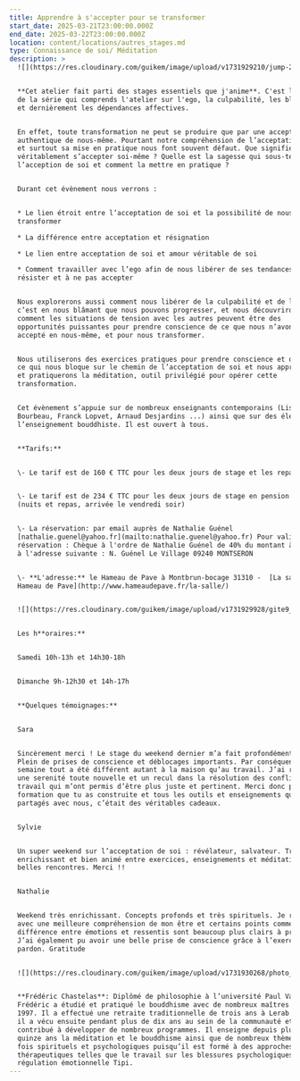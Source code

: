 ```yaml
---
title: Apprendre à s'accepter pour se transformer
start_date: 2025-03-21T23:00:00.000Z
end_date: 2025-03-22T23:00:00.000Z
location: content/locations/autres_stages.md
type: Connaissance de soi/ Méditation
description: >
  ![](https://res.cloudinary.com/guikem/image/upload/v1731929210/jump-2731641_1280_rkqobn.jpg)


  **Cet atelier fait parti des stages essentiels que j'anime**. C'est le premier
  de la série qui comprends l'atelier sur l'ego, la culpabilité, les blessures
  et dernièrement les dépendances affectives.


  En effet, toute transformation ne peut se produire que par une acceptation
  authentique de nous-même. Pourtant notre compréhension de l’acceptation de soi
  et surtout sa mise en pratique nous font souvent défaut. Que signifie
  véritablement s’accepter soi-même ? Quelle est la sagesse qui sous-tend
  l’acception de soi et comment la mettre en pratique ?


  Durant cet évènement nous verrons :


  * Le lien étroit entre l’acceptation de soi et la possibilité de nous
  transformer

  * La différence entre acceptation et résignation

  * Le lien entre acceptation de soi et amour véritable de soi

  * Comment travailler avec l’ego afin de nous libérer de ses tendances à
  résister et à ne pas accepter


  Nous explorerons aussi comment nous libérer de la culpabilité et de l’idée que
  c’est en nous blâmant que nous pouvons progresser, et nous découvrirons
  comment les situations de tension avec les autres peuvent être des
  opportunités puissantes pour prendre conscience de ce que nous n’avons pas
  accepté en nous-même, et pour nous transformer.


  Nous utiliserons des exercices pratiques pour prendre conscience et dépasser
  ce qui nous bloque sur le chemin de l’acceptation de soi et nous apprendrons
  et pratiquerons la méditation, outil privilégié pour opérer cette
  transformation.


  Cet évènement s’appuie sur de nombreux enseignants contemporains (Lise
  Bourbeau, Franck Lopvet, Arnaud Desjardins ...) ainsi que sur des éléments de
  l’enseignement bouddhiste. Il est ouvert à tous.


  **Tarifs:**


  \- Le tarif est de 160 € TTC pour les deux jours de stage et les repas du midi


  \- Le tarif est de 234 € TTC pour les deux jours de stage en pension complète
  (nuits et repas, arrivée le vendredi soir)


  \- La réservation: par email auprès de Nathalie Guénel
  [nathalie.guenel@yahoo.fr](mailto:nathalie.guenel@yahoo.fr) Pour valider la
  réservation : Chèque à l'ordre de Nathalie Guénel de 40% du montant à envoyer
  à l'adresse suivante : N. Guénel Le Village 09240 MONTSERON


  \- **L'adresse:** le Hameau de Pave à Montbrun-bocage 31310 -  [La salle -
  Hameau de Pave](http://www.hameaudepave.fr/la-salle/)


  ![](https://res.cloudinary.com/guikem/image/upload/v1731929928/gite9_mmjqak.jpg)


  Les h**oraires:**


  Samedi 10h-13h et 14h30-18h


  Dimanche 9h-12h30 et 14h-17h


  **Quelques témoignages:**


  Sara


  Sincèrement merci ! Le stage du weekend dernier m’a fait profondément du bien.
  Plein de prises de conscience et déblocages importants. Par conséquent, cette
  semaine tout a été différent autant à la maison qu’au travail. J’ai ressenti
  une serenité toute nouvelle et un recul dans la résolution des conflits au
  travail qui m’ont permis d’être plus juste et pertinent. Merci donc pour la
  formation que tu as construite et tous les outils et enseignements que tu as
  partagés avec nous, c’était des véritables cadeaux.


  Sylvie


  Un super weekend sur l’acceptation de soi : révélateur, salvateur. Très
  enrichissant et bien animé entre exercices, enseignements et méditation. De
  belles rencontres. Merci !!


  Nathalie


  Weekend très enrichissant. Concepts profonds et très spirituels. Je repars
  avec une meilleure compréhension de mon être et certains points comme la
  différence entre émotions et ressentis sont beaucoup plus clairs à présent.
  J’ai également pu avoir une belle prise de conscience grâce à l’exercice du
  pardon. Gratitude


  ![](https://res.cloudinary.com/guikem/image/upload/v1731930268/photo_portrait_plus_petite_gnm6lo.png)


  **Frédéric Chastelas**: Diplômé de philosophie à l’université Paul Valérie,
  Frédéric a étudié et pratiqué le bouddhisme avec de nombreux maîtres depuis
  1997. Il a effectué une retraite traditionnelle de trois ans à Lerab Ling où
  il a vécu ensuite pendant plus de dix ans au sein de la communauté et où il a
  contribué à développer de nombreux programmes. Il enseigne depuis plus de
  quinze ans la méditation et le bouddhisme ainsi que de nombreux thèmes à la
  fois spirituels et psychologiques puisqu’il est formé à des approches
  thérapeutiques telles que le travail sur les blessures psychologiques et la
  régulation émotionnelle Tipi.
---
```


